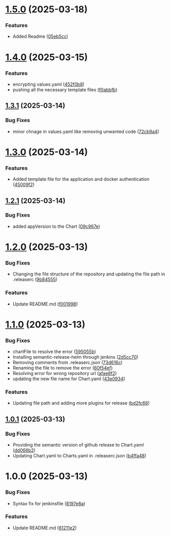 # [1.5.0](https://github.com/csye7125-sp25-team05/helm-charts/compare/v1.4.0...v1.5.0) (2025-03-18)


### Features

* Added Readme ([05eb5cc](https://github.com/csye7125-sp25-team05/helm-charts/commit/05eb5cc5c7c2b0fae802c16b64e96a896c07f2d9))

# [1.4.0](https://github.com/csye7125-sp25-team05/helm-charts/compare/v1.3.1...v1.4.0) (2025-03-15)


### Features

* encrypting values.yaml ([452f0b8](https://github.com/csye7125-sp25-team05/helm-charts/commit/452f0b859fab4eae8c822d5c6145bc0ad7240d36))
* pushing all the necessary template files ([f0abbfb](https://github.com/csye7125-sp25-team05/helm-charts/commit/f0abbfb9c20ffb501ceb0859c988b6e1b5bdffe3))

## [1.3.1](https://github.com/csye7125-sp25-team05/helm-charts/compare/v1.3.0...v1.3.1) (2025-03-14)


### Bug Fixes

* minor chnage in values.yaml like removing unwanted code ([72cb9a4](https://github.com/csye7125-sp25-team05/helm-charts/commit/72cb9a49f804e2b3f595fe6235c41fbeca0f20be))

# [1.3.0](https://github.com/csye7125-sp25-team05/helm-charts/compare/v1.2.1...v1.3.0) (2025-03-14)


### Features

* Added template file for the application and docker authentication ([45009f2](https://github.com/csye7125-sp25-team05/helm-charts/commit/45009f2be3dff9e7283d85f8f85c917df550740b))

## [1.2.1](https://github.com/csye7125-sp25-team05/helm-charts/compare/v1.2.0...v1.2.1) (2025-03-14)


### Bug Fixes

* added appVersion to the Chart ([09c967e](https://github.com/csye7125-sp25-team05/helm-charts/commit/09c967e32a1a7df78ffc8f4bdad1833e294b0dfa))

# [1.2.0](https://github.com/csye7125-sp25-team05/helm-charts/compare/v1.1.0...v1.2.0) (2025-03-13)


### Bug Fixes

* Changing the file structure of the repository and updating the file path in .releaserc ([9b84555](https://github.com/csye7125-sp25-team05/helm-charts/commit/9b84555e52abcec4dbf470c6cd30a92773fad7cc))


### Features

* Update README.md ([f001998](https://github.com/csye7125-sp25-team05/helm-charts/commit/f001998b910fb89acf38222a16d36f83e6a9512d))

# [1.1.0](https://github.com/csye7125-sp25-team05/helm-charts/compare/v1.0.1...v1.1.0) (2025-03-13)


### Bug Fixes

* chartFile to resolve the error ([595055b](https://github.com/csye7125-sp25-team05/helm-charts/commit/595055b75e00bd1293cd0773bb12497718e66991))
* Installing semantic-release-helm through jenkins ([2d5cc70](https://github.com/csye7125-sp25-team05/helm-charts/commit/2d5cc70dec989a94c4af8dfeb724fbb3b30eb7c0))
* Removing comments  from .releaserc.json ([73d616c](https://github.com/csye7125-sp25-team05/helm-charts/commit/73d616cdf4f57bedb1b8ffa32421afa52b3f1071))
* Renaming the file to remove the error ([60f54ef](https://github.com/csye7125-sp25-team05/helm-charts/commit/60f54efc6839a1e929138dada7b1d0e7fe1294a4))
* Resolving error for wrong repository url ([afae8f2](https://github.com/csye7125-sp25-team05/helm-charts/commit/afae8f2087276506128541d84760706702f90772))
* updating the new file name for Chart.yaml ([43e0934](https://github.com/csye7125-sp25-team05/helm-charts/commit/43e09349a44663d3ea0c0eea291fd1c036dc5d72))


### Features

* Updating file path and adding more plugins for release ([bd2fc66](https://github.com/csye7125-sp25-team05/helm-charts/commit/bd2fc661798d3ded96e9c5c88fef3f334f022f70))

## [1.0.1](https://github.com/csye7125-sp25-team05/helm-charts/compare/v1.0.0...v1.0.1) (2025-03-13)


### Bug Fixes

* Providing the semantic version of github release to Chart.yaml ([dd066b2](https://github.com/csye7125-sp25-team05/helm-charts/commit/dd066b2cfc4e057a10f74cfb5610279dba6a3a5d))
* Updating Chart.yaml to Charts.yaml in .releaserc.json ([b4ffa48](https://github.com/csye7125-sp25-team05/helm-charts/commit/b4ffa48196c24ec728598fedee94308f028c08b6))

# 1.0.0 (2025-03-13)


### Bug Fixes

* Syntax fix for jenkinsfile ([8197e8a](https://github.com/csye7125-sp25-team05/helm-charts/commit/8197e8af0911272f1255ade734a199072b39585d))


### Features

* Update README.md ([61211e2](https://github.com/csye7125-sp25-team05/helm-charts/commit/61211e2e927a54680fb74631e8f28347134c98cb))
